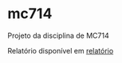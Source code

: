 # mc714
Projeto da disciplina de MC714


Relatório disponível em [relatório]([url](https://github.com/llTurtle22ll/mc714/blob/main/Projeto%202%20-%20relat%C3%B3rio.pdf))
